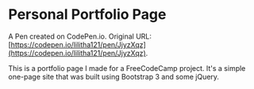 # Personal Portfolio Page

A Pen created on CodePen.io. Original URL: [https://codepen.io/lilitha121/pen/JjyzXqz](https://codepen.io/lilitha121/pen/JjyzXqz).

This is a portfolio page I made for a FreeCodeCamp project. It's a simple one-page site that was built using Bootstrap 3 and some jQuery.
